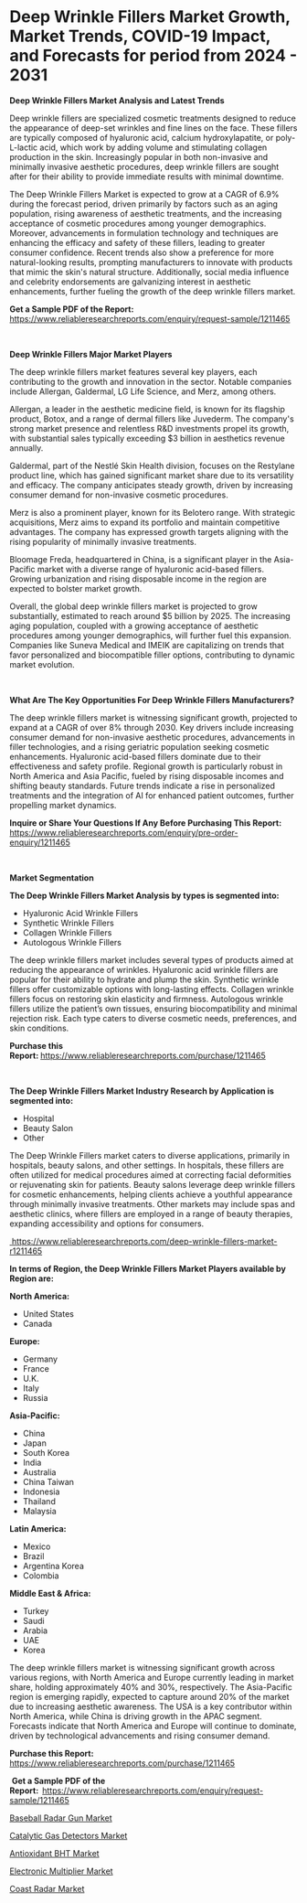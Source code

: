 <p><h1>Deep Wrinkle Fillers Market Growth, Market Trends, COVID-19 Impact, and Forecasts for period from 2024 - 2031</h1></p><p><strong>Deep Wrinkle Fillers Market Analysis and Latest Trends</strong></p>
<p><p>Deep wrinkle fillers are specialized cosmetic treatments designed to reduce the appearance of deep-set wrinkles and fine lines on the face. These fillers are typically composed of hyaluronic acid, calcium hydroxylapatite, or poly-L-lactic acid, which work by adding volume and stimulating collagen production in the skin. Increasingly popular in both non-invasive and minimally invasive aesthetic procedures, deep wrinkle fillers are sought after for their ability to provide immediate results with minimal downtime.</p><p>The Deep Wrinkle Fillers Market is expected to grow at a CAGR of 6.9% during the forecast period, driven primarily by factors such as an aging population, rising awareness of aesthetic treatments, and the increasing acceptance of cosmetic procedures among younger demographics. Moreover, advancements in formulation technology and techniques are enhancing the efficacy and safety of these fillers, leading to greater consumer confidence. Recent trends also show a preference for more natural-looking results, prompting manufacturers to innovate with products that mimic the skin's natural structure. Additionally, social media influence and celebrity endorsements are galvanizing interest in aesthetic enhancements, further fueling the growth of the deep wrinkle fillers market.</p></p>
<p><strong>Get a Sample PDF of the Report:&nbsp;</strong> <a href="https://www.reliableresearchreports.com/enquiry/request-sample/1211465?utm_campaign=115&utm_medium=2&utm_source=Github&utm_content=ia&utm_term=05102024&utm_id=deep-wrinkle-fillers">https://www.reliableresearchreports.com/enquiry/request-sample/1211465</a></p>
<p>&nbsp;</p>
<p><strong>Deep Wrinkle Fillers Major Market Players</strong></p>
<p><p>The deep wrinkle fillers market features several key players, each contributing to the growth and innovation in the sector. Notable companies include Allergan, Galdermal, LG Life Science, and Merz, among others. </p><p>Allergan, a leader in the aesthetic medicine field, is known for its flagship product, Botox, and a range of dermal fillers like Juvederm. The company's strong market presence and relentless R&D investments propel its growth, with substantial sales typically exceeding $3 billion in aesthetics revenue annually. </p><p>Galdermal, part of the Nestlé Skin Health division, focuses on the Restylane product line, which has gained significant market share due to its versatility and efficacy. The company anticipates steady growth, driven by increasing consumer demand for non-invasive cosmetic procedures. </p><p>Merz is also a prominent player, known for its Belotero range. With strategic acquisitions, Merz aims to expand its portfolio and maintain competitive advantages. The company has expressed growth targets aligning with the rising popularity of minimally invasive treatments.</p><p>Bloomage Freda, headquartered in China, is a significant player in the Asia-Pacific market with a diverse range of hyaluronic acid-based fillers. Growing urbanization and rising disposable income in the region are expected to bolster market growth.</p><p>Overall, the global deep wrinkle fillers market is projected to grow substantially, estimated to reach around $5 billion by 2025. The increasing aging population, coupled with a growing acceptance of aesthetic procedures among younger demographics, will further fuel this expansion. Companies like Suneva Medical and IMEIK are capitalizing on trends that favor personalized and biocompatible filler options, contributing to dynamic market evolution.</p></p>
<p>&nbsp;</p>
<p><strong>What Are The Key Opportunities For Deep Wrinkle Fillers Manufacturers?</strong></p>
<p><p>The deep wrinkle fillers market is witnessing significant growth, projected to expand at a CAGR of over 8% through 2030. Key drivers include increasing consumer demand for non-invasive aesthetic procedures, advancements in filler technologies, and a rising geriatric population seeking cosmetic enhancements. Hyaluronic acid-based fillers dominate due to their effectiveness and safety profile. Regional growth is particularly robust in North America and Asia Pacific, fueled by rising disposable incomes and shifting beauty standards. Future trends indicate a rise in personalized treatments and the integration of AI for enhanced patient outcomes, further propelling market dynamics.</p></p>
<p><strong>Inquire or Share Your Questions If Any Before Purchasing This Report:</strong> <a href="https://www.reliableresearchreports.com/enquiry/pre-order-enquiry/1211465?utm_campaign=115&utm_medium=2&utm_source=Github&utm_content=ia&utm_term=05102024&utm_id=deep-wrinkle-fillers">https://www.reliableresearchreports.com/enquiry/pre-order-enquiry/1211465</a></p>
<p>&nbsp;</p>
<p><strong>Market Segmentation</strong></p>
<p><strong>The Deep Wrinkle Fillers Market Analysis by types is segmented into:</strong></p>
<p><ul><li>Hyaluronic Acid Wrinkle Fillers</li><li>Synthetic Wrinkle Fillers</li><li>Collagen Wrinkle Fillers</li><li>Autologous Wrinkle Fillers</li></ul></p>
<p><p>The deep wrinkle fillers market includes several types of products aimed at reducing the appearance of wrinkles. Hyaluronic acid wrinkle fillers are popular for their ability to hydrate and plump the skin. Synthetic wrinkle fillers offer customizable options with long-lasting effects. Collagen wrinkle fillers focus on restoring skin elasticity and firmness. Autologous wrinkle fillers utilize the patient’s own tissues, ensuring biocompatibility and minimal rejection risk. Each type caters to diverse cosmetic needs, preferences, and skin conditions.</p></p>
<p><strong>Purchase this Report:&nbsp;</strong><a href="https://www.reliableresearchreports.com/purchase/1211465?utm_campaign=115&utm_medium=2&utm_source=Github&utm_content=ia&utm_term=05102024&utm_id=deep-wrinkle-fillers">https://www.reliableresearchreports.com/purchase/1211465</a></p>
<p>&nbsp;</p>
<p><strong>The Deep Wrinkle Fillers Market Industry Research by Application is segmented into:</strong></p>
<p><ul><li>Hospital</li><li>Beauty Salon</li><li>Other</li></ul></p>
<p><p>The Deep Wrinkle Fillers market caters to diverse applications, primarily in hospitals, beauty salons, and other settings. In hospitals, these fillers are often utilized for medical procedures aimed at correcting facial deformities or rejuvenating skin for patients. Beauty salons leverage deep wrinkle fillers for cosmetic enhancements, helping clients achieve a youthful appearance through minimally invasive treatments. Other markets may include spas and aesthetic clinics, where fillers are employed in a range of beauty therapies, expanding accessibility and options for consumers.</p></p>
<p><a href="https://www.reliableresearchreports.com/deep-wrinkle-fillers-market-r1211465?utm_campaign=115&utm_medium=2&utm_source=Github&utm_content=ia&utm_term=05102024&utm_id=deep-wrinkle-fillers">&nbsp;https://www.reliableresearchreports.com/deep-wrinkle-fillers-market-r1211465</a></p>
<p><strong>In terms of Region, the Deep Wrinkle Fillers Market Players available by Region are:</strong></p>
<p>
    <p> <strong> North America: </strong>
        <ul>
            <li>United States</li>
            <li>Canada</li>
        </ul>
        </p> 
    <p> <strong> Europe: </strong>
        <ul>
            <li>Germany</li>
            <li>France</li>
            <li>U.K.</li>
            <li>Italy</li>
            <li>Russia</li>
        </ul>
        </p> 
    <p> <strong> Asia-Pacific: </strong>
        <ul>
            <li>China</li>
            <li>Japan</li>
            <li>South Korea</li>
            <li>India</li>
            <li>Australia</li>
            <li>China Taiwan</li>
            <li>Indonesia</li>
            <li>Thailand</li>
            <li>Malaysia</li>
        </ul>
        </p> 
    <p> <strong> Latin America: </strong>
        <ul>
            <li>Mexico</li>
            <li>Brazil</li>
            <li>Argentina Korea</li>
            <li>Colombia</li>
        </ul>
        </p> 
    <p> <strong> Middle East & Africa: </strong>
        <ul>
            <li>Turkey</li>
            <li>Saudi</li>
            <li>Arabia</li>
            <li>UAE</li>
            <li>Korea</li>
        </ul>
    </p>
    </p>
<p><p>The deep wrinkle fillers market is witnessing significant growth across various regions, with North America and Europe currently leading in market share, holding approximately 40% and 30%, respectively. The Asia-Pacific region is emerging rapidly, expected to capture around 20% of the market due to increasing aesthetic awareness. The USA is a key contributor within North America, while China is driving growth in the APAC segment. Forecasts indicate that North America and Europe will continue to dominate, driven by technological advancements and rising consumer demand.</p></p>
<p><strong>Purchase this Report: </strong><a href="https://www.reliableresearchreports.com/purchase/1211465?utm_campaign=115&utm_medium=2&utm_source=Github&utm_content=ia&utm_term=05102024&utm_id=deep-wrinkle-fillers">https://www.reliableresearchreports.com/purchase/1211465</a></p>
<p>&nbsp;<strong>Get a Sample PDF of the Report:&nbsp;&nbsp;</strong><a href="https://www.reliableresearchreports.com/enquiry/request-sample/1211465?utm_campaign=115&utm_medium=2&utm_source=Github&utm_content=ia&utm_term=05102024&utm_id=deep-wrinkle-fillers">https://www.reliableresearchreports.com/enquiry/request-sample/1211465</a></p>
<p><strong></strong></p>
<p><p><a href="https://www.linkedin.com/pulse/strategic-roadmap-global-baseball-radar-gun-market-insights-oflge?utm_campaign=115&utm_medium=2&utm_source=Github&utm_content=ia&utm_term=05102024&utm_id=deep-wrinkle-fillers">Baseball Radar Gun Market</a></p><p><a href="https://github.com/CordonaCindy/Market-Research-Report-List-1/blob/main/catalytic-gas-detectors-market.md?utm_campaign=115&utm_medium=2&utm_source=Github&utm_content=ia&utm_term=05102024&utm_id=deep-wrinkle-fillers">Catalytic Gas Detectors Market</a></p><p><a href="https://medium.com/@angel.rozi/antioxidant-bht-market-growth-market-segmentation-and-regional-analysis-global-forecast-2031-60b32a859b0c?postPublishedType=repub&utm_campaign=115&utm_medium=2&utm_source=Github&utm_content=ia&utm_term=05102024&utm_id=deep-wrinkle-fillers">Antioxidant BHT Market</a></p><p><a href="https://issuu.com/reportprime-2/docs/electronic-multiplier-market-size-2_e2ac3a71e1c758?utm_campaign=115&utm_medium=2&utm_source=Github&utm_content=ia&utm_term=05102024&utm_id=deep-wrinkle-fillers">Electronic Multiplier Market</a></p><p><a href="https://www.linkedin.com/pulse/global-coast-radar-market-focus-product-type-x-band-radars-band-xmhie?utm_campaign=115&utm_medium=2&utm_source=Github&utm_content=ia&utm_term=05102024&utm_id=deep-wrinkle-fillers">Coast Radar Market</a></p></p>